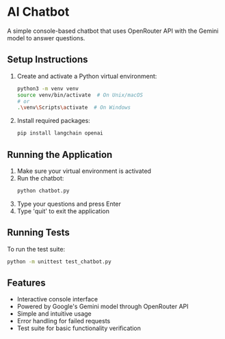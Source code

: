 # AI Chatbot

A simple console-based chatbot that uses OpenRouter API with the Gemini model to answer questions.

## Setup Instructions

1. Create and activate a Python virtual environment:

   ```bash
   python3 -m venv venv
   source venv/bin/activate  # On Unix/macOS
   # or
   .\venv\Scripts\activate  # On Windows
   ```

2. Install required packages:
   ```bash
   pip install langchain openai
   ```

## Running the Application

1. Make sure your virtual environment is activated
2. Run the chatbot:
   ```bash
   python chatbot.py
   ```
3. Type your questions and press Enter
4. Type 'quit' to exit the application

## Running Tests

To run the test suite:

```bash
python -m unittest test_chatbot.py
```

## Features

- Interactive console interface
- Powered by Google's Gemini model through OpenRouter API
- Simple and intuitive usage
- Error handling for failed requests
- Test suite for basic functionality verification
